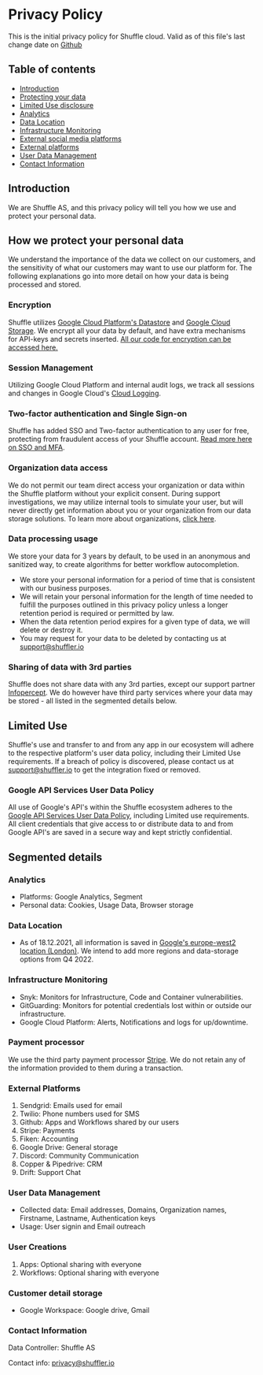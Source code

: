 # Privacy Policy
This is the initial privacy policy for Shuffle cloud. Valid as of this file's last change date on [Github](https://github.com/frikky/shuffle-docs/blob/master/docs/privacy_policy.md)

## Table of contents
* [Introduction](#introduction)
* [Protecting your data](#how_we_protect_your_personal_data)
* [Limited Use disclosure](#limited_use)
* [Analytics](#analytics)
* [Data Location](#data_location)
* [Infrastructure Monitoring](#infrastructure_monitoring)
* [External social media platforms](#external_social_media_platforms)
* [External platforms](#external_platforms)
* [User Data Management](#user_data_management)
* [Contact Information](#contact_information)

## Introduction
We are Shuffle AS, and this privacy policy will tell you how we use and protect your personal data.

## How we protect your personal data
We understand the importance of the data we collect on our customers, and the sensitivity of what our customers may want to use our platform for. The following explanations go into more detail on how your data is being processed and stored.  

### Encryption
Shuffle utilizes [Google Cloud Platform's Datastore](https://cloud.google.com/datastore/docs/concepts/encryption-at-rest) and [Google Cloud Storage](https://cloud.google.com/storage). We encrypt all your data by default, and have extra mechanisms for API-keys and secrets inserted. [All our code for encryption can be accessed here.](https://github.com/Shuffle/shuffle-shared)

### Session Management
Utilizing Google Cloud Platform and internal audit logs, we track all sessions and changes in Google Cloud's [Cloud Logging](https://cloud.google.com/logging). 

### Two-factor authentication and Single Sign-on
Shuffle has added SSO and Two-factor authentication to any user for free, protecting from fraudulent access of your Shuffle account. [Read more here on SSO and MFA](https://shuffler.io/docs/extensions#single_signon_sso).

### Organization data access
We do not permit our team direct access your organization or data within the Shuffle platform without your explicit consent. During support investigations, we may utilize internal tools to simulate your user, but will never directly get information about you or your organization from our data storage solutions. To learn more about organizations, [click here](https://shuffler.io/docs/organizations). 

### Data processing usage 
We store your data for 3 years by default, to be used in an anonymous and sanitized way, to create algorithms for better workflow autocompletion.

- We store your personal information for a period of time that is consistent with our business purposes.
- We will retain your personal information for the length of time needed to fulfill the purposes outlined in this privacy policy unless a longer retention period is required or permitted by law.
- When the data retention period expires for a given type of data, we will delete or destroy it.
- You may request for your data to be deleted by contacting us at [support@shuffler.io](mailto:support@shuffler.io)

### Sharing of data with 3rd parties
Shuffle does not share data with any 3rd parties, except our support partner [Infopercept](https://infopercept.com/). We do however have third party services where your data may be stored - all listed in the segmented details below.

## Limited Use 
Shuffle's use and transfer to and from any app in our ecosystem will adhere to the respective platform's user data policy, including their Limited Use requirements. If a breach of policy is discovered, please contact us at [support@shuffler.io](mailto:support@shuffler.io) to get the integration fixed or removed.

### Google API Services User Data Policy
All use of Google's API's within the Shuffle ecosystem adheres to the [Google API Services User Data Policy](https://developers.google.com/terms/api-services-user-data-policy#additional_requirements_for_specific_api_scopes), including Limited use requirements. All client credentials that give access to or distribute data to and from Google API's are saved in a secure way and kept strictly confidential.  

## Segmented details 
### Analytics
* Platforms: Google Analytics, Segment
* Personal data: Cookies, Usage Data, Browser storage

### Data Location
* As of 18.12.2021, all information is saved in [Google's europe-west2 location (London)](https://cloud.google.com/compute/docs/regions-zones). We intend to add more regions and data-storage options from Q4 2022.

### Infrastructure Monitoring
* Snyk: Monitors for Infrastructure, Code and Container vulnerabilities.
* GitGuarding: Monitors for potential credentials lost within or outside our infrastructure.
* Google Cloud Platform: Alerts, Notifications and logs for up/downtime. 

### Payment processor
We use the third party payment processor [Stripe](https://stripe.com/us/privacy). We do not retain any of the information provided to them during a transaction.

### External Platforms 
1. Sendgrid: Emails used for email 
2. Twilio: Phone numbers used for SMS
3. Github: Apps and Workflows shared by our users
4. Stripe: Payments
5. Fiken: Accounting 
6. Google Drive: General storage
7. Discord: Community Communication
8. Copper & Pipedrive: CRM
9. Drift: Support Chat

### User Data Management
* Collected data: Email addresses, Domains, Organization names, Firstname, Lastname, Authentication keys
* Usage: User signin and Email outreach 

### User Creations 
1. Apps: Optional sharing with everyone
2. Workflows: Optional sharing with everyone

### Customer detail storage
* Google Workspace: Google drive, Gmail

### Contact Information
Data Controller: Shuffle AS

Contact info: [privacy@shuffler.io](mailto:privacy@shuffler.io)
